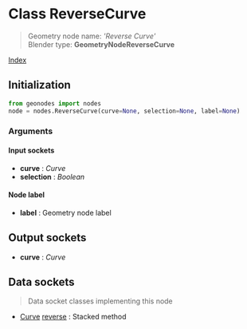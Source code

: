 
# Class ReverseCurve

> Geometry node name: _'Reverse Curve'_<br>Blender type:  **GeometryNodeReverseCurve**


[Index](/docs/index.md)

## Initialization


```python
from geonodes import nodes
node = nodes.ReverseCurve(curve=None, selection=None, label=None)
```


### Arguments


#### Input sockets



- **curve** : _Curve_
- **selection** : _Boolean_



#### Node label



- **label** : Geometry node label



## Output sockets



- **curve** : _Curve_



## Data sockets

> Data socket classes implementing this node




- [Curve](../sockets/Curve.md) [reverse](../sockets/Curve.md#reverse) : Stacked method



